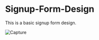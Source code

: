# Signup-Form-Design
This is a basic signup form design.

![Capture](https://user-images.githubusercontent.com/62638427/104834512-b7017780-5904-11eb-8ebc-25f82219ad7c.PNG)
